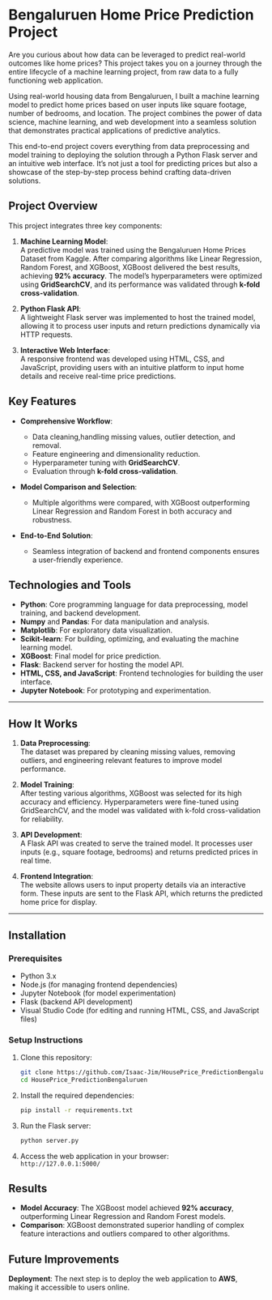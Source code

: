 

# Bengaluruen Home Price Prediction Project  
Are you curious about how data can be leveraged to predict real-world outcomes like home prices? This project takes you on a journey through the entire lifecycle of a machine learning project, from raw data to a fully functioning web application.

Using real-world housing data from Bengaluruen, I built a machine learning model to predict home prices based on user inputs like square footage, number of bedrooms, and location. The project combines the power of data science, machine learning, and web development into a seamless solution that demonstrates practical applications of predictive analytics.

This end-to-end project covers everything from data preprocessing and model training to deploying the solution through a Python Flask server and an intuitive web interface. It’s not just a tool for predicting prices but also a showcase of the step-by-step process behind crafting data-driven solutions.


## Project Overview  

This project integrates three key components:  

1. **Machine Learning Model**:  
   A predictive model was trained using the Bengaluruen Home Prices Dataset from Kaggle. After comparing algorithms like Linear Regression, Random Forest, and XGBoost, XGBoost delivered the best results, achieving **92% accuracy**. The model’s hyperparameters were optimized using **GridSearchCV**, and its performance was validated through **k-fold cross-validation**.  

2. **Python Flask API**:  
   A lightweight Flask server was implemented to host the trained model, allowing it to process user inputs and return predictions dynamically via HTTP requests.  

3. **Interactive Web Interface**:  
   A responsive frontend was developed using HTML, CSS, and JavaScript, providing users with an intuitive platform to input home details and receive real-time price predictions.  



## Key Features  

- **Comprehensive Workflow**:  
  - Data cleaning,handling missing values, outlier detection, and removal.  
  - Feature engineering and dimensionality reduction.  
  - Hyperparameter tuning with **GridSearchCV**.  
  - Evaluation through **k-fold cross-validation**.  

- **Model Comparison and Selection**:  
  - Multiple algorithms were compared, with XGBoost outperforming Linear Regression and Random Forest in both accuracy and robustness.  

- **End-to-End Solution**:  
  - Seamless integration of backend and frontend components ensures a user-friendly experience.  



## Technologies and Tools  

- **Python**: Core programming language for data preprocessing, model training, and backend development.  
- **Numpy** and **Pandas**: For data manipulation and analysis.  
- **Matplotlib**: For exploratory data visualization.  
- **Scikit-learn**: For building, optimizing, and evaluating the machine learning model.  
- **XGBoost**: Final model for price prediction.  
- **Flask**: Backend server for hosting the model API.  
- **HTML, CSS, and JavaScript**: Frontend technologies for building the user interface.  
- **Jupyter Notebook**: For prototyping and experimentation.  

---

## How It Works  

1. **Data Preprocessing**:  
   The dataset was prepared by cleaning missing values, removing outliers, and engineering relevant features to improve model performance.  

2. **Model Training**:  
   After testing various algorithms, XGBoost was selected for its high accuracy and efficiency. Hyperparameters were fine-tuned using GridSearchCV, and the model was validated with k-fold cross-validation for reliability.  

3. **API Development**:  
   A Flask API was created to serve the trained model. It processes user inputs (e.g., square footage, bedrooms) and returns predicted prices in real time.  

4. **Frontend Integration**:  
   The website allows users to input property details via an interactive form. These inputs are sent to the Flask API, which returns the predicted home price for display.  

---

## Installation  

### Prerequisites  
- Python 3.x
- Node.js (for managing frontend dependencies)
- Jupyter Notebook (for model experimentation)
- Flask (backend API development)
- Visual Studio Code (for editing and running HTML, CSS, and JavaScript files)

### Setup Instructions  

1. Clone this repository:  
   ```bash  
   git clone https://github.com/Isaac-Jim/HousePrice_PredictionBengaluruen.git  
   cd HousePrice_PredictionBengaluruen  

   ```  

2. Install the required dependencies:  
   ```bash  
   pip install -r requirements.txt  
   ```  

3. Run the Flask server:  
   ```bash  
   python server.py  
   ```  

4. Access the web application in your browser:  
   `http://127.0.0.1:5000/`  



## Results  

- **Model Accuracy**: The XGBoost model achieved **92% accuracy**, outperforming Linear Regression and Random Forest models.  
- **Comparison**: XGBoost demonstrated superior handling of complex feature interactions and outliers compared to other algorithms.  



## Future Improvements  

 **Deployment**: The next step is to deploy the web application to **AWS**, making it accessible to users online.  

